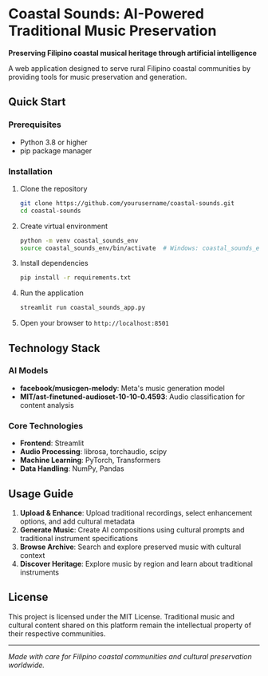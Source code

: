 # Coastal Sounds: AI-Powered Traditional Music Preservation

**Preserving Filipino coastal musical heritage through artificial intelligence**

A web application designed to serve rural Filipino coastal communities by providing tools for music preservation and generation.

## Quick Start

### Prerequisites
- Python 3.8 or higher
- pip package manager

### Installation

1. Clone the repository
   ```bash
   git clone https://github.com/yourusername/coastal-sounds.git
   cd coastal-sounds
   ```

2. Create virtual environment
   ```bash
   python -m venv coastal_sounds_env
   source coastal_sounds_env/bin/activate  # Windows: coastal_sounds_env\Scripts\activate
   ```

3. Install dependencies
   ```bash
   pip install -r requirements.txt
   ```

4. Run the application
   ```bash
   streamlit run coastal_sounds_app.py
   ```

5. Open your browser to `http://localhost:8501`

## Technology Stack

### AI Models
- **facebook/musicgen-melody**: Meta's music generation model
- **MIT/ast-finetuned-audioset-10-10-0.4593**: Audio classification for content analysis

### Core Technologies
- **Frontend**: Streamlit
- **Audio Processing**: librosa, torchaudio, scipy
- **Machine Learning**: PyTorch, Transformers
- **Data Handling**: NumPy, Pandas

## Usage Guide

1. **Upload & Enhance**: Upload traditional recordings, select enhancement options, and add cultural metadata
2. **Generate Music**: Create AI compositions using cultural prompts and traditional instrument specifications
3. **Browse Archive**: Search and explore preserved music with cultural context
4. **Discover Heritage**: Explore music by region and learn about traditional instruments

## License

This project is licensed under the MIT License. Traditional music and cultural content shared on this platform remain the intellectual property of their respective communities.

---

*Made with care for Filipino coastal communities and cultural preservation worldwide.*
